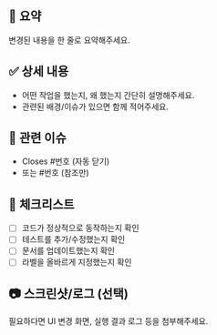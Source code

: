 ## 📄 요약
변경된 내용을 한 줄로 요약해주세요.

## ✅ 상세 내용
- 어떤 작업을 했는지, 왜 했는지 간단히 설명해주세요.
- 관련된 배경/이슈가 있으면 함께 적어주세요.

## 🔗 관련 이슈
- Closes #번호 (자동 닫기)
- 또는 #번호 (참조만)

## 📝 체크리스트
- [ ] 코드가 정상적으로 동작하는지 확인
- [ ] 테스트를 추가/수정했는지 확인
- [ ] 문서를 업데이트했는지 확인
- [ ] 라벨을 올바르게 지정했는지 확인

## 📷 스크린샷/로그 (선택)
필요하다면 UI 변경 화면, 실행 결과 로그 등을 첨부해주세요.
